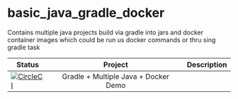 # basic_java_gradle_docker
Contains multiple java projects build via gradle into jars and docker container images which could be run us docker commands or thru sing gradle task 

| Status        | Project           | Description  |
| ------------- |:-------------:| -----:|
| [![CircleCI](https://circleci.com/gh/amberved/basic_java_gradle_docker/tree/master.svg?style=svg)](https://circleci.com/gh/amberved/basic_java_gradle_docker/tree/master) | Gradle + Multiple Java + Docker Demo |

